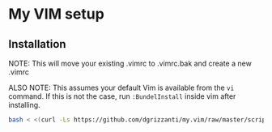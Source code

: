 # My VIM setup

## Installation

NOTE: This will move your existing .vimrc to .vimrc.bak and create a new .vimrc

ALSO NOTE: This assumes your default Vim is available from the `vi` command. If this is not the case, run `:BundelInstall` inside vim after installing.

```sh
bash < <(curl -Ls https://github.com/dgrizzanti/my.vim/raw/master/scripts/setup.sh)
```
